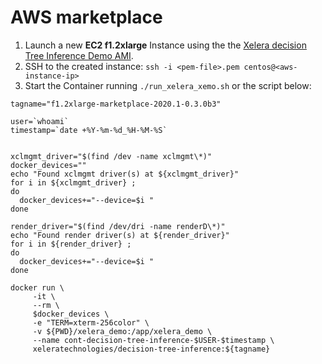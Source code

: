 # AWS marketplace

1. Launch a new **EC2 f1.2xlarge** Instance using the the [Xelera decision Tree Inference Demo AMI](https://aws.amazon.com/marketplace/pp/B08KG7FNV3?qid=1601476507885&sr=0-1&ref_=srh_res_product_title).
2. SSH to the created instance: `ssh -i <pem-file>.pem centos@<aws-instance-ip>`
3. Start the Container running `./run_xelera_xemo.sh` or the script below:


```
tagname="f1.2xlarge-marketplace-2020.1-0.3.0b3"

user=`whoami`
timestamp=`date +%Y-%m-%d_%H-%M-%S`


xclmgmt_driver="$(find /dev -name xclmgmt\*)"
docker_devices=""
echo "Found xclmgmt driver(s) at ${xclmgmt_driver}"
for i in ${xclmgmt_driver} ;
do
  docker_devices+="--device=$i "
done

render_driver="$(find /dev/dri -name renderD\*)"
echo "Found render driver(s) at ${render_driver}"
for i in ${render_driver} ;
do
  docker_devices+="--device=$i "
done

docker run \
     -it \
     --rm \
     $docker_devices \
     -e "TERM=xterm-256color" \
     -v ${PWD}/xelera_demo:/app/xelera_demo \
     --name cont-decision-tree-inference-$USER-$timestamp \
     xeleratechnologies/decision-tree-inference:${tagname}
```
